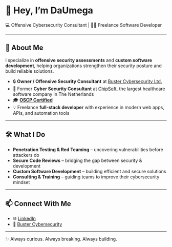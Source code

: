 # 👋 Hey, I’m DaUmega  

💻 Offensive Cybersecurity Consultant | 🧑‍💻 Freelance Software Developer  

---

## 🚀 About Me  
I specialize in **offensive security assessments** and **custom software development**, helping organizations strengthen their security posture and build reliable solutions.  

- 🔒 **Owner / Offensive Security Consultant** at [Buster Cybersecurity Ltd.](https://bustercybersec.com)  
- 🏥 Former **Cyber Security Consultant** at [ChipSoft](https://www.chipsoft.com), the largest healthcare software company in The Netherlands  
- 🎓 [**OSCP Certified**](https://www.credential.net/44399a0b-6db6-42b5-b8ed-626aeff0ffe7)  
- 💡 Freelance **full-stack developer** with experience in modern web apps, APIs, and automation tools  

---

## 🛠️ What I Do  
- **Penetration Testing & Red Teaming** – uncovering vulnerabilities before attackers do  
- **Secure Code Reviews** – bridging the gap between security & development  
- **Custom Software Development** – building efficient and secure solutions  
- **Consulting & Training** – guiding teams to improve their cybersecurity mindset  

---

## 📫 Connect With Me  
- 🌐 [LinkedIn](https://www.linkedin.com/in/daumega/)  
- 💼 [Buster Cybersecurity](https://bustercybersec.com)  

---

✨ Always curious. Always breaking. Always building.  
